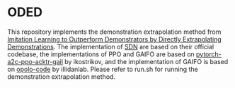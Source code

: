 # ODED
This repository implements the demonstration extrapolation method from <a href="https://dl.acm.org/doi/10.1145/3511808.3557357" target="_blank">Imitation Learning to Outperform Demonstrators by Directly Extrapolating Demonstrations</a>. The implementation of <a href="https://github.com/gdebie/stochastic-deep-networks" target="_blank">SDN</a> are based on their official codebase, the implementations of PPO and GAIFO are based on 
<a href="https://github.com/ikostrikov/pytorch-a2c-ppo-acktr-gail/tree/master/a2c_ppo_acktr/algo" target="_blank">
pytorch-a2c-ppo-acktr-gail</a> by ikostrikov, and the implementation of GAIFO is based on 
<a href="https://github.com/illidanlab/opolo-code" target="_blank">opolo-code</a> by illidanlab. Please refer to run.sh for running the demonstration extrapolation method.

